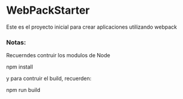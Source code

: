 # WebPackStarter

Este es el proyecto inicial para crear aplicaciones utilizando webpack

### Notas:
Recuerndes contruir los modulos de Node

npm install

y para contruir el build, recuerden:

npm run build
